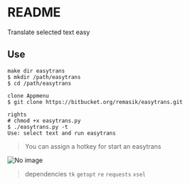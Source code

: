 # README #

Translate selected text easy

## Use ##

```
make dir easytrans
$ mkdir /path/easytrans
$ cd /path/easytrans

clone Appmenu
$ git clone https://bitbucket.org/remasik/easytrans.git

rights
# chmod +x easytrans.py
$ ./easytrans.py -t
Use: select text and run easytrans
```
> You can assign a hotkey for start an easytrans

![No image](https://bytebucket.org/remasik/easytrans/raw/2b87fd85641fbd0d01ad6174035ee79631f98b80/screen.jpg)

> dependencies `tk` `getopt` `re` `requests` `xsel`
